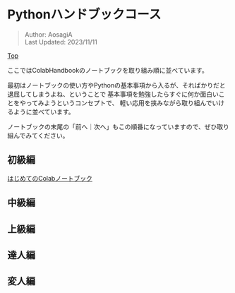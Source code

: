 # Pythonハンドブックコース
> Author: AosagiA<br>
> Last Updated: 2023/11/11

[Top](https://github.com/ao9-prog-team/ColabHandbook/tree/main)

ここではColabHandbookのノートブックを取り組み順に並べています。

最初はノートブックの使い方やPythonの基本事項から入るが、そればかりだと退屈してしまうよね、ということで
基本事項を勉強したらすぐに何か面白いことをやってみようというコンセプトで、
軽い応用を挟みながら取り組んでいけるように並べています。

ノートブックの末尾の「前へ｜次へ」もこの順番になっていますので、ぜひ取り組んでみてください。

## 初級編
[はじめてのColabノートブック](https://colab.research.google.com/github/AosagiA/ColabHandbook/blob/main/NotebookTutorial/NotebookTutorial1.ipynb)

## 中級編

## 上級編

## 達人編

## 変人編

